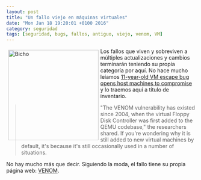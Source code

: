 ```yaml
---
layout: post
title: "Un fallo viejo en máquinas virtuales"
date: "Mon Jan 18 19:20:01 +0100 2016"
category: seguridad
tags: [seguridad, bugs, fallos, antiguo, viejo, venom, VM]
---
```





<a href="https://www.flickr.com/photos/fernand0/5610626593" title="Bicho"><img src="https://c2.staticflickr.com/6/5142/5610626593_9c76765c77_m.jpg" width="240"  alt="Bicho" style="float:left; margin:5px"></a>
Los fallos que viven y sobreviven a múltiples actualizaciones y cambios terminarán teniendo su propia categoría por aquí. No hace mucho leíamos [11-year-old VM escape bug opens host machines to compromise](http://www.net-security.org/secworld.php?id=18384) y lo traemos aquí a título de inventario.

> "The VENOM vulnerability has existed since 2004, when the virtual Floppy Disk Controller was first added to the QEMU codebase," the researchers shared. If you're wondering why it is still added to new virtual machines by default, it's because it's still occasionally used in a number of situations.

No hay mucho más que decir.
Siguiendo la moda, el fallo tiene su propia página web: [VENOM](http://venom.crowdstrike.com/).
